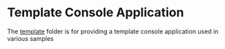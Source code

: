 # Template Console Application

The [template](template) folder is for providing a template console application used in various samples
